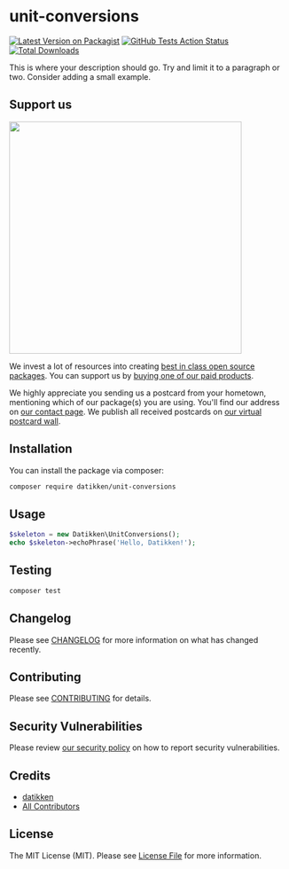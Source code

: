 # unit-conversions

[![Latest Version on Packagist](https://img.shields.io/packagist/v/datikken/unit-conversions.svg?style=flat-square)](https://packagist.org/packages/datikken/unit-conversions)
[![GitHub Tests Action Status](https://img.shields.io/github/workflow/status/datikken/unit-conversions/Tests?label=tests)](https://github.com/datikken/unit-conversions/actions?query=workflow%3ATests+branch%3Amaster)
[![Total Downloads](https://img.shields.io/packagist/dt/datikken/unit-conversions.svg?style=flat-square)](https://packagist.org/packages/datikken/unit-conversions)


This is where your description should go. Try and limit it to a paragraph or two. Consider adding a small example.

## Support us

[<img src="https://github-ads.s3.eu-central-1.amazonaws.com/package-skeleton-php.jpg?t=1" width="419px" />](https://spatie.be/github-ad-click/package-skeleton-php)

We invest a lot of resources into creating [best in class open source packages](https://spatie.be/open-source). You can support us by [buying one of our paid products](https://spatie.be/open-source/support-us).

We highly appreciate you sending us a postcard from your hometown, mentioning which of our package(s) you are using. You'll find our address on [our contact page](https://spatie.be/about-us). We publish all received postcards on [our virtual postcard wall](https://spatie.be/open-source/postcards).

## Installation

You can install the package via composer:

```bash
composer require datikken/unit-conversions
```

## Usage

```php
$skeleton = new Datikken\UnitConversions();
echo $skeleton->echoPhrase('Hello, Datikken!');
```

## Testing

```bash
composer test
```

## Changelog

Please see [CHANGELOG](CHANGELOG.md) for more information on what has changed recently.

## Contributing

Please see [CONTRIBUTING](.github/CONTRIBUTING.md) for details.

## Security Vulnerabilities

Please review [our security policy](../../security/policy) on how to report security vulnerabilities.

## Credits

- [datikken](https://github.com/datikken)
- [All Contributors](../../contributors)

## License

The MIT License (MIT). Please see [License File](LICENSE.md) for more information.
